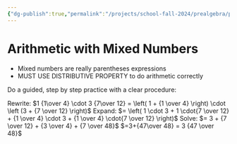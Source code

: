 ```yaml
---
{"dg-publish":true,"permalink":"/projects/school-fall-2024/prealgebra/prealgebra-mixed-numbers/","tags":["gardenEntry"]}
---
```



# Arithmetic with Mixed Numbers

- Mixed numbers are really parentheses expressions
- MUST USE DISTRIBUTIVE PROPERTY to do arithmetic correctly

Do a guided, step by step practice with a clear procedure:

Rewrite: $1 {1\over 4} \cdot 3 {7\over 12} = \left( 1 + {1 \over 4} \right) \cdot \left (3 + {7 \over 12} \right)$
Expand: $= \left( 1 \cdot 3 + 1 \cdot{7 \over 12} + {1 \over 4} \cdot 3 + {1 \over 4} \cdot{7 \over 12} \right)$
Solve: $= 3 + {7 \over 12} + {3 \over 4} + {7 \over 48}$
$=3+{47\over 48} = 3 {47 \over 48}$


